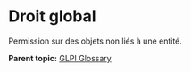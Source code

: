 Droit global
============

Permission sur des objets non liés à une entité.

**Parent topic:** [GLPI Glossary](../../glpi/glossary.html)
